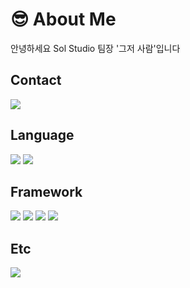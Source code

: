 # 😎 About Me
안녕하세요 Sol Studio 팀장 '그저 사람'입니다

## Contact
<a href="https://discord.gg/auytc6qS83"><img src="https://img.shields.io/badge/Discord-7289DA?style=for-the-badge&logo=Discord&logoColor=FFFFFF"/></a>

## Language
<img src="https://img.shields.io/badge/Python-306998?style=for-the-badge&logo=Python&logoColor=FFE873"/> <img src="https://img.shields.io/badge/Javascript-F0DB4F?style=for-the-badge&logo=Javascript&logoColor=323330"/>
 

## Framework
<img src="https://img.shields.io/badge/Express-FFFFFF?style=for-the-badge&logo=Express&logoColor=333333"/> <img src="https://img.shields.io/badge/Flask-FFFFFF?style=for-the-badge&logo=Flask&logoColor=333333"/> <img src="https://img.shields.io/badge/Discord.JS-7289DA?style=for-the-badge&logo=Discord&logoColor=FFFFFF"/> <img src="https://img.shields.io/badge/Discord.PY-7289DA?style=for-the-badge&logo=Discord&logoColor=FFFFFF"/>

## Etc
<img src="https://img.shields.io/badge/MongoDB-3FA037?style=for-the-badge&logo=MongoDB&logoColor=E8E7D5"/>
